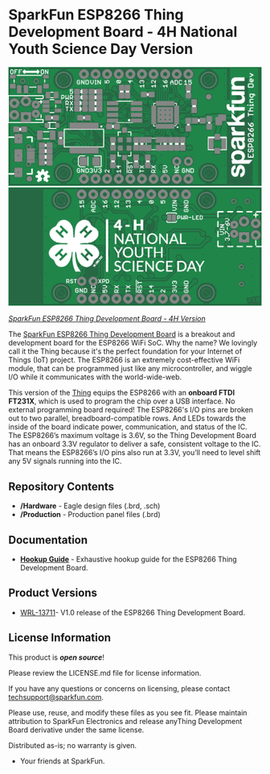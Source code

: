 SparkFun ESP8266 Thing Development Board - 4H National Youth Science Day Version
========================================

![SparkFun ESP8266 Thing Development Board - 4H Top](https://github.com/sparkfun/ESP8266_Thing_Dev_4H/raw/master/Hardware/Artwork/ESP8266-Thing-Dev_board-4H_top.png)
![SparkFun ESP8266 Thing Development Board - 4H Bottom](https://github.com/sparkfun/ESP8266_Thing_Dev_4H/raw/master/Hardware/Artwork/ESP8266-Thing-Dev_board-4H_bottom.png)

[*SparkFun ESP8266 Thing Development Board  - 4H Version*](https://www.sparkfun.com/products/13711)

The [SparkFun ESP8266 Thing Development Board](https://www.sparkfun.com/products/13711) is a breakout and development board for the ESP8266 WiFi SoC. Why the name? We lovingly call it the Thing because it's the perfect foundation for your Internet of Things (IoT) project. The ESP8266 is an extremely cost-effective WiFi module, that can be programmed just like any microcontroller, and wiggle I/O while it communicates with the world-wide-web.

This version of the [Thing](https://www.sparkfun.com/products/13231) equips the ESP8266 with an **onboard FTDI FT231X**, which is used to program the chip over a USB interface. No external programming board required! The ESP8266's I/O pins are broken out to two parallel, breadboard-compatible rows. And LEDs towards the inside of the board indicate power, communication, and status of the IC. The ESP8266’s maximum voltage is 3.6V, so the Thing Development Board has an onboard 3.3V regulator to deliver a safe, consistent voltage to the IC. That means the ESP8266’s I/O pins also run at 3.3V, you’ll need to level shift any 5V signals running into the IC.

Repository Contents
-------------------

* **/Hardware** - Eagle design files (.brd, .sch)
* **/Production** - Production panel files (.brd)

Documentation
--------------
* **[Hookup Guide](https://learn.sparkfun.com/tutorials/esp8266-thing-development-board-hookup-guide)** - Exhaustive hookup guide for the ESP8266 Thing Development Board.

Product Versions
----------------
* [WRL-13711](https://www.sparkfun.com/products/13711)- V1.0 release of the ESP8266 Thing Development Board.


License Information
-------------------

This product is _**open source**_! 

Please review the LICENSE.md file for license information. 

If you have any questions or concerns on licensing, please contact techsupport@sparkfun.com.

Please use, reuse, and modify these files as you see fit. Please maintain attribution to SparkFun Electronics and release anyThing Development Board derivative under the same license.

Distributed as-is; no warranty is given.

- Your friends at SparkFun.